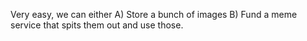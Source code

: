 Very easy, we can either
A) Store a bunch of images
B) Fund a meme service that spits them out and use those.